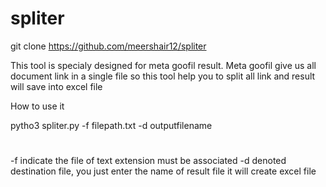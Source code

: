 # spliter

git clone https://github.com/meershair12/spliter

This tool is specialy designed for meta goofil result.
Meta goofil give us all document link in a single file so this tool help you to split all link and result will save into excel file

How to use it

pytho3 spliter.py -f filepath.txt -d outputfilename
# 
 -f indicate the file of text extension must be associated 
 -d denoted destination file, you just enter the name of result file it will create excel file
